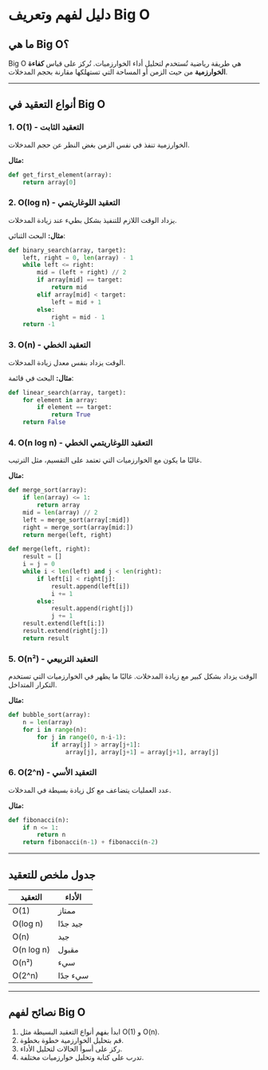 # دليل لفهم وتعريف Big O

## ما هي Big O؟
Big O هي طريقة رياضية تُستخدم لتحليل أداء الخوارزميات. تُركز على قياس **كفاءة الخوارزمية** من حيث الزمن أو المساحة التي تستهلكها مقارنة بحجم المدخلات.

---

## أنواع التعقيد في Big O
### 1. **O(1) - التعقيد الثابت**
الخوارزمية تنفذ في نفس الزمن بغض النظر عن حجم المدخلات.

**مثال:**
```python
def get_first_element(array):
    return array[0]
```

### 2. **O(log n) - التعقيد اللوغاريتمي**
يزداد الوقت اللازم للتنفيذ بشكل بطيء عند زيادة المدخلات.

**مثال:** البحث الثنائي:
```python
def binary_search(array, target):
    left, right = 0, len(array) - 1
    while left <= right:
        mid = (left + right) // 2
        if array[mid] == target:
            return mid
        elif array[mid] < target:
            left = mid + 1
        else:
            right = mid - 1
    return -1
```

### 3. **O(n) - التعقيد الخطي**
الوقت يزداد بنفس معدل زيادة المدخلات.

**مثال:** البحث في قائمة:
```python
def linear_search(array, target):
    for element in array:
        if element == target:
            return True
    return False
```

### 4. **O(n log n) - التعقيد اللوغاريتمي الخطي**
غالبًا ما يكون مع الخوارزميات التي تعتمد على التقسيم، مثل الترتيب.

**مثال:**
```python
def merge_sort(array):
    if len(array) <= 1:
        return array
    mid = len(array) // 2
    left = merge_sort(array[:mid])
    right = merge_sort(array[mid:])
    return merge(left, right)

def merge(left, right):
    result = []
    i = j = 0
    while i < len(left) and j < len(right):
        if left[i] < right[j]:
            result.append(left[i])
            i += 1
        else:
            result.append(right[j])
            j += 1
    result.extend(left[i:])
    result.extend(right[j:])
    return result
```

### 5. **O(n²) - التعقيد التربيعي**
الوقت يزداد بشكل كبير مع زيادة المدخلات. غالبًا ما يظهر في الخوارزميات التي تستخدم التكرار المتداخل.

**مثال:**
```python
def bubble_sort(array):
    n = len(array)
    for i in range(n):
        for j in range(0, n-i-1):
            if array[j] > array[j+1]:
                array[j], array[j+1] = array[j+1], array[j]
```

### 6. **O(2^n) - التعقيد الأسي**
عدد العمليات يتضاعف مع كل زيادة بسيطة في المدخلات.

**مثال:**
```python
def fibonacci(n):
    if n <= 1:
        return n
    return fibonacci(n-1) + fibonacci(n-2)
```

---

## جدول ملخص للتعقيد
| التعقيد | الأداء       |
|---------|--------------|
| O(1)    | ممتاز        |
| O(log n)| جيد جدًا     |
| O(n)    | جيد          |
| O(n log n)| مقبول     |
| O(n²)   | سيء          |
| O(2^n)  | سيء جدًا    |

---

## نصائح لفهم Big O
1. ابدأ بفهم أنواع التعقيد البسيطة مثل O(1) و O(n).
2. قم بتحليل الخوارزمية خطوة بخطوة.
3. ركز على أسوأ الحالات لتحليل الأداء.
4. تدرب على كتابة وتحليل خوارزميات مختلفة.

